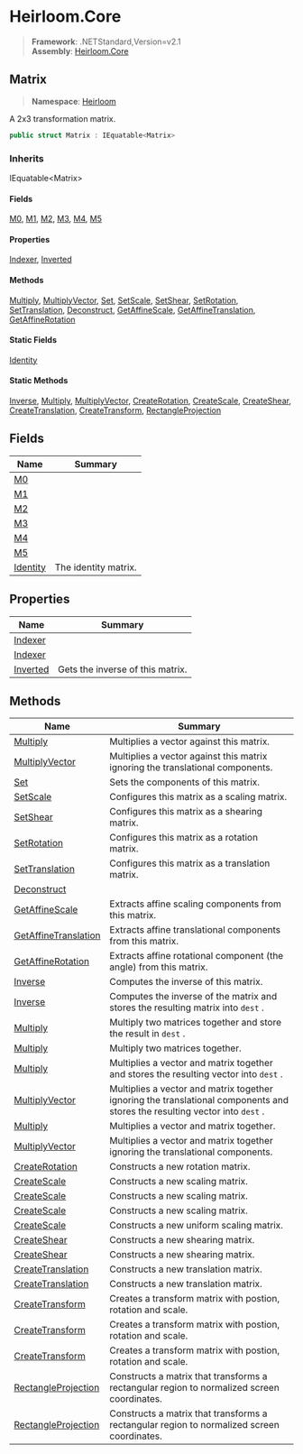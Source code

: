 # Heirloom.Core

> **Framework**: .NETStandard,Version=v2.1  
> **Assembly**: [Heirloom.Core][0]  

## Matrix

> **Namespace**: [Heirloom][0]  

A 2x3 transformation matrix.

```cs
public struct Matrix : IEquatable<Matrix>
```

### Inherits

IEquatable\<Matrix>

#### Fields

[M0][1], [M1][2], [M2][3], [M3][4], [M4][5], [M5][6]

#### Properties

[Indexer][7], [Inverted][8]

#### Methods

[Multiply][9], [MultiplyVector][10], [Set][11], [SetScale][12], [SetShear][13], [SetRotation][14], [SetTranslation][15], [Deconstruct][16], [GetAffineScale][17], [GetAffineTranslation][18], [GetAffineRotation][19]

#### Static Fields

[Identity][20]

#### Static Methods

[Inverse][21], [Multiply][9], [MultiplyVector][10], [CreateRotation][22], [CreateScale][23], [CreateShear][24], [CreateTranslation][25], [CreateTransform][26], [RectangleProjection][27]

## Fields

| Name           | Summary              |
|----------------|----------------------|
| [M0][1]        |                      |
| [M1][2]        |                      |
| [M2][3]        |                      |
| [M3][4]        |                      |
| [M4][5]        |                      |
| [M5][6]        |                      |
| [Identity][20] | The identity matrix. |

## Properties

| Name          | Summary                          |
|---------------|----------------------------------|
| [Indexer][7]  |                                  |
| [Indexer][7]  |                                  |
| [Inverted][8] | Gets the inverse of this matrix. |

## Methods

| Name                       | Summary                                                                                                                     |
|----------------------------|-----------------------------------------------------------------------------------------------------------------------------|
| [Multiply][9]              | Multiplies a vector against this matrix.                                                                                    |
| [MultiplyVector][10]       | Multiplies a vector against this matrix ignoring the translational components.                                              |
| [Set][11]                  | Sets the components of this matrix.                                                                                         |
| [SetScale][12]             | Configures this matrix as a scaling matrix.                                                                                 |
| [SetShear][13]             | Configures this matrix as a shearing matrix.                                                                                |
| [SetRotation][14]          | Configures this matrix as a rotation matrix.                                                                                |
| [SetTranslation][15]       | Configures this matrix as a translation matrix.                                                                             |
| [Deconstruct][16]          |                                                                                                                             |
| [GetAffineScale][17]       | Extracts affine scaling components from this matrix.                                                                        |
| [GetAffineTranslation][18] | Extracts affine translational components from this matrix.                                                                  |
| [GetAffineRotation][19]    | Extracts affine rotational component (the angle) from this matrix.                                                          |
| [Inverse][21]              | Computes the inverse of this matrix.                                                                                        |
| [Inverse][21]              | Computes the inverse of the matrix and stores the resulting matrix into `dest` .                                            |
| [Multiply][9]              | Multiply two matrices together and store the result in `dest` .                                                             |
| [Multiply][9]              | Multiply two matrices together.                                                                                             |
| [Multiply][9]              | Multiplies a vector and matrix together and stores the resulting vector into `dest` .                                       |
| [MultiplyVector][10]       | Multiplies a vector and matrix together ignoring the translational components and stores the resulting vector into `dest` . |
| [Multiply][9]              | Multiplies a vector and matrix together.                                                                                    |
| [MultiplyVector][10]       | Multiplies a vector and matrix together ignoring the translational components.                                              |
| [CreateRotation][22]       | Constructs a new rotation matrix.                                                                                           |
| [CreateScale][23]          | Constructs a new scaling matrix.                                                                                            |
| [CreateScale][23]          | Constructs a new scaling matrix.                                                                                            |
| [CreateScale][23]          | Constructs a new scaling matrix.                                                                                            |
| [CreateScale][23]          | Constructs a new uniform scaling matrix.                                                                                    |
| [CreateShear][24]          | Constructs a new shearing matrix.                                                                                           |
| [CreateShear][24]          | Constructs a new shearing matrix.                                                                                           |
| [CreateTranslation][25]    | Constructs a new translation matrix.                                                                                        |
| [CreateTranslation][25]    | Constructs a new translation matrix.                                                                                        |
| [CreateTransform][26]      | Creates a transform matrix with postion, rotation and scale.                                                                |
| [CreateTransform][26]      | Creates a transform matrix with postion, rotation and scale.                                                                |
| [CreateTransform][26]      | Creates a transform matrix with postion, rotation and scale.                                                                |
| [RectangleProjection][27]  | Constructs a matrix that transforms a rectangular region to normalized screen coordinates.                                  |
| [RectangleProjection][27]  | Constructs a matrix that transforms a rectangular region to normalized screen coordinates.                                  |

[0]: ../../Heirloom.Core.md
[1]: Matrix/M0.md
[2]: Matrix/M1.md
[3]: Matrix/M2.md
[4]: Matrix/M3.md
[5]: Matrix/M4.md
[6]: Matrix/M5.md
[7]: Matrix/Indexer.md
[8]: Matrix/Inverted.md
[9]: Matrix/Multiply.md
[10]: Matrix/MultiplyVector.md
[11]: Matrix/Set.md
[12]: Matrix/SetScale.md
[13]: Matrix/SetShear.md
[14]: Matrix/SetRotation.md
[15]: Matrix/SetTranslation.md
[16]: Matrix/Deconstruct.md
[17]: Matrix/GetAffineScale.md
[18]: Matrix/GetAffineTranslation.md
[19]: Matrix/GetAffineRotation.md
[20]: Matrix/Identity.md
[21]: Matrix/Inverse.md
[22]: Matrix/CreateRotation.md
[23]: Matrix/CreateScale.md
[24]: Matrix/CreateShear.md
[25]: Matrix/CreateTranslation.md
[26]: Matrix/CreateTransform.md
[27]: Matrix/RectangleProjection.md
